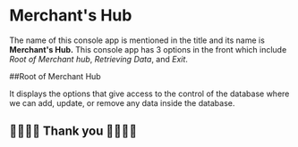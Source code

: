 ﻿# Merchant's Hub
 
 The name of this console app is mentioned in the title and its name is **Merchant's Hub.** This console app has 3 options in the front which include _Root of Merchant hub_, _Retrieving Data_, and _Exit_.

 

##Root of Merchant Hub

 

It displays the options that give access to the control of the database where we can add, update, or remove any data inside the database.


              
##     🧿🧿🧿🧿 Thank you 👋👋👋👋
